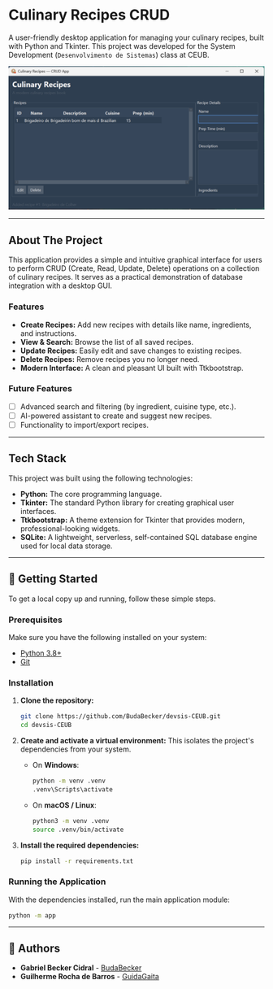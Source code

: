 # Culinary Recipes CRUD

A user-friendly desktop application for managing your culinary recipes, built with Python and Tkinter. This project was developed for the System Development (`Desenvolvimento de Sistemas`) class at CEUB.

![Application Screenshot](app/img/readme_img.png)

---

## About The Project

This application provides a simple and intuitive graphical interface for users to perform CRUD (Create, Read, Update, Delete) operations on a collection of culinary recipes. It serves as a practical demonstration of database integration with a desktop GUI.

### Features

- **Create Recipes:** Add new recipes with details like name, ingredients, and instructions.
- **View & Search:** Browse the list of all saved recipes.
- **Update Recipes:** Easily edit and save changes to existing recipes.
- **Delete Recipes:** Remove recipes you no longer need.
- **Modern Interface:** A clean and pleasant UI built with Ttkbootstrap.

### Future Features

- [ ] Advanced search and filtering (by ingredient, cuisine type, etc.).
- [ ] AI-powered assistant to create and suggest new recipes.
- [ ] Functionality to import/export recipes.

---

## Tech Stack

This project was built using the following technologies:

- **Python:** The core programming language.
- **Tkinter:** The standard Python library for creating graphical user interfaces.
- **Ttkbootstrap:** A theme extension for Tkinter that provides modern, professional-looking widgets.
- **SQLite:** A lightweight, serverless, self-contained SQL database engine used for local data storage.

---

## 🚀 Getting Started

To get a local copy up and running, follow these simple steps.

### Prerequisites

Make sure you have the following installed on your system:

- [Python 3.8+](https://www.python.org/downloads/)
- [Git](https://git-scm.com/downloads/)

### Installation

1.  **Clone the repository:**

    ```sh
    git clone https://github.com/BudaBecker/devsis-CEUB.git
    cd devsis-CEUB
    ```

2.  **Create and activate a virtual environment:** This isolates the project's dependencies from your system.

    - On **Windows**:
      ```sh
      python -m venv .venv
      .venv\Scripts\activate
      ```
    - On **macOS / Linux**:
      ```sh
      python3 -m venv .venv
      source .venv/bin/activate
      ```

3.  **Install the required dependencies:**
    ```sh
    pip install -r requirements.txt
    ```

### Running the Application

With the dependencies installed, run the main application module:

```sh
python -m app
```

---

## 👥 Authors

- **Gabriel Becker Cidral** - [BudaBecker](https://github.com/BudaBecker)
- **Guilherme Rocha de Barros** - [GuidaGaita](https://github.com/GuidaGaita)
